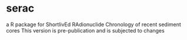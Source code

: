 # serac
a R package for ShortlivEd RAdionuclide Chronology of recent sediment cores
This version is pre-publication and is subjected to changes
